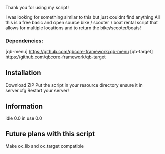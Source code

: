 Thank you for using my script! 

I was looking for something similar to this but just couldnt find anything 
All this is a free basic and open source bike / scooter / boat rental script that allows for multiple locations and to return the bike/scooter/boats!  


### Dependencies:
[qb-menu] https://github.com/qbcore-framework/qb-menu
[qb-target] https://github.com/qbcore-framework/qb-target



## Installation
Download ZIP
Put the script in your resource directory 
ensure it in server.cfg
Restart your server! 



## Information
idle 0.0 in use 0.0


## Future plans with this script
Make ox_lib and ox_target compatible 
